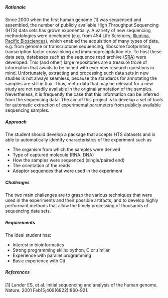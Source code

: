 ##### Rationale

Since 2000 when the first human genome [1] was sequenced and assembled, the number of publicly available High Throughput Sequencing (HTS) data sets
has grown exponentially. A variety of new sequencing methodologies were developed (e.g. from 454 Life Sciences, [Illumina](https://www.illumina.com/), 
[Pacific Biosciences](http://www.pacb.com/)), which enabled the acquisition of many types of data, e.g. from genome or transcriptome sequencing, ribosome
footprinting, transcription factor crosslinking and immunoprecipitation etc. To host these data sets, databases such as the sequence read archive
([SRA](https://www.ncbi.nlm.nih.gov/sra)) were developed. This (and other) large repositories are a treasure trove of information that awaits to be mined
with ever new research questions in mind. Unfortunately, extracting and processing such data sets in new studies is not always seamless, because the
standards for annotating the samples are still in flux. Thus, meta-data that may be relevant for a new study are not readily available in the original
annotation of the samples. Nevertheless, it is frequently the case that this information can be inferred from the sequencing data. The aim of this project
is to develop a set of tools for automatic extraction of experimental parameters from publicly available sequencing samples.

##### Approach

The student should develop a package that accepts HTS datasets and is able to automatically identify characteristics of the experiment such as 
- The organism from which the samples were derived
- Type of captured molecule (RNA, DNA) 
- How the samples were sequenced (single/paired end)
- The orientation of the reads
- Adaptor sequences that were used in the experiment

##### Challenges

The two main challenges are to grasp the various techniques that were used in the experiments and their possible artifacts, and to develop highly performant
methods that allow the timely processing of thousands of sequencing data sets.

##### Requirements

The ideal student has:
- Interest in bioinformatics
- Strong programming skills: python, C or similar
- Experience with parallel programming
- Basic experience with Git

##### References

[1] Lander ES, et al. Initial sequencing and analysis of the human genome. Nature. 2001 Feb15;409(6822):860-921.
